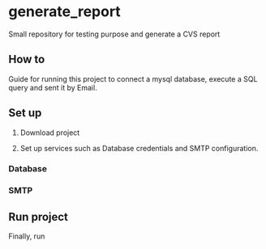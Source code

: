# generate_report
Small repository for testing purpose and generate a CVS report

## How to

Guide for running this project to connect a mysql database, execute a SQL query and sent it by Email.

## Set up

1. Download project

2. Set up services such as Database credentials and SMTP configuration.

### Database


### SMTP

## Run project

Finally, run